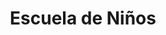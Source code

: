 ---
slug: escuela-ninos
title: Escuela de Niños
summary: null # string
image: null # string
icon: children


noindex: true
seo: null # string
description: null # string
---